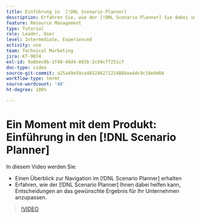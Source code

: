 ```yaml
---
title: Einführung in  [!DNL Scenario Planner]
description: Erfahren Sie, wie der [!DNL Scenario Planner] Sie dabei unterstützen kann, Entscheidungen an das gewünschte Ergebnis für Ihr Unternehmen anzupassen. Erfahren Sie, wie Sie durch den [!DNL Scenario Planner]navigieren.
feature: Resource Management
type: Tutorial
role: Leader, User
level: Intermediate, Experienced
activity: use
team: Technical Marketing
jira: KT-9074
exl-id: 9a8bec0b-1f48-48d4-883b-2cb9cff251cf
doc-type: video
source-git-commit: a25a49e59ca483246271214886ea4dc9c10e8d66
workflow-type: tm+mt
source-wordcount: '48'
ht-degree: 100%

---
```


# Ein Moment mit dem Produkt: Einführung in den [!DNL Scenario Planner]

In diesem Video werden Sie:

* Einen Überblick zur Navigation im [!DNL Scenario Planner] erhalten
* Erfahren, wie der [!DNL Scenario Planner] Ihnen dabei helfen kann, Entscheidungen an das gewünschte Ergebnis für Ihr Unternehmen anzupassen.

>[!VIDEO](https://video.tv.adobe.com/v/335316/?quality=12&learn=on)
